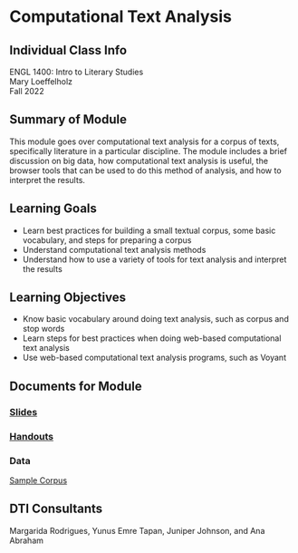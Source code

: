 # Computational Text Analysis

## Individual Class Info
ENGL 1400: Intro to Literary Studies
<br>
Mary Loeffelholz
<br>
Fall 2022
<br>


## Summary of Module
This module goes over computational text analysis for a corpus of texts, specifically literature in a particular discipline. The module includes a brief discussion on big data, how computational text analysis is useful, the browser tools that can be used to do this method of analysis, and how to interpret the results.

## Learning Goals
- Learn best practices for building a small textual corpus, some basic vocabulary, and steps for preparing a corpus
- Understand computational text analysis methods
- Understand how to use a variety of tools for text analysis and interpret the results

## Learning Objectives
- Know basic vocabulary around doing text analysis, such as corpus and stop words
- Learn steps for best practices when doing web-based computational text analysis
- Use web-based computational text analysis programs, such as Voyant

## Documents for Module

### [Slides](https://github.com/NULabNortheastern/digitalassignmentshowcase/blob/master/text-analysis/fa22-loeffelholz-engl1400-textanalysis/Introduction%20to%20Text%20Analysis%20for%20Literary%20Studies%20Slides.pdf)

### [Handouts](https://github.com/NULabNortheastern/digitalassignmentshowcase/tree/master/text-analysis/fa22-loeffelholz-engl1400-textanalysis/Handouts)

### Data
[Sample Corpus](https://github.com/NULabNortheastern/digitalassignmentshowcase/tree/master/text-analysis/fa22-loeffelholz-engl1400-textanalysis/ENGL1400%20Corpus)

## DTI Consultants
Margarida Rodrigues, Yunus Emre Tapan, Juniper Johnson, and Ana Abraham
